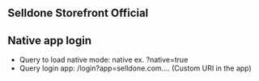 ## Selldone Storefront Official


## Native app login
* Query to load native mode: native   ex. ?native=true
* Query login app: /login?app=selldone.com.... (Custom URI in the app)
